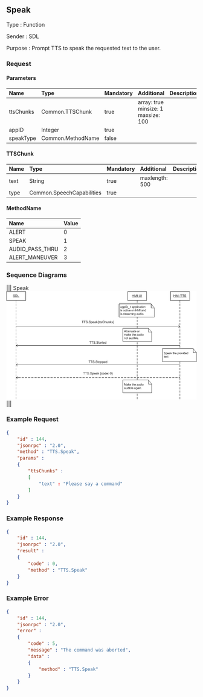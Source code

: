 ## Speak

Type
: Function

Sender
: SDL

Purpose
: Prompt TTS to speak the requested text to the user.

### Request

#### Parameters

|Name|Type|Mandatory|Additional|Description|
|:---|:---|:--------|:---------|:----------|
|ttsChunks|Common.TTSChunk|true|array: true<br>minsize: 1<br>maxsize: 100||
|appID|Integer|true|||
|speakType|Common.MethodName|false|||

#### TTSChunk

|Name|Type|Mandatory|Additional|Description|
|:---|:---|:--------|:---------|:----------|
|text|String|true|maxlength: 500||
|type|Common.SpeechCapabilities|true|||

#### MethodName

|Name|Value|
|:---|:----|
|ALERT|0|
|SPEAK|1|
|AUDIO_PASS_THRU|2|
|ALERT_MANEUVER|3|

### Sequence Diagrams
|||
Speak
![Speak](./assets/Speak.png)
|||

### Example Request

```json
{
	"id" : 144,
	"jsonrpc" : "2.0",
	"method" : "TTS.Speak",
	"params" :
	{
		"ttsChunks" :
		[
			"text" : "Please say a command"
		]
	}
}
```
### Example Response

```json
{
	"id" : 144,
	"jsonrpc" : "2.0",
	"result" :
	{
		"code" : 0,
		"method" : "TTS.Speak"
	}
}
```

### Example Error

```json
{
	"id" : 144,
	"jsonrpc" : "2.0",
	"error" :
	{
		"code" : 5,
		"message" : "The command was aborted",
		"data" :
		{
			"method" : "TTS.Speak"
		}
	}
}
```
